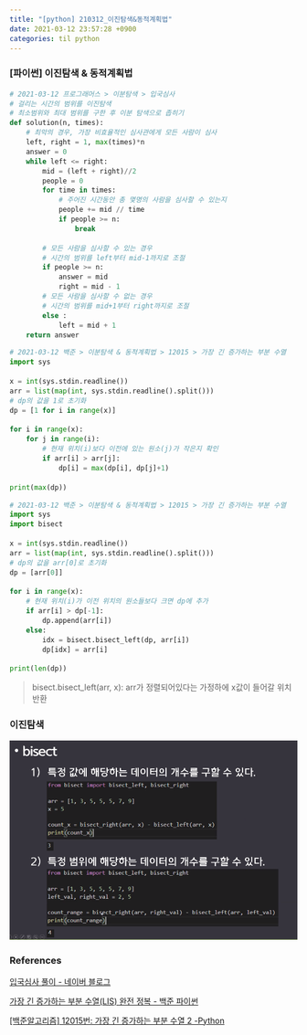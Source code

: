 ```yaml
---
title: "[python] 210312_이진탐색&동적계획법"
date: 2021-03-12 23:57:28 +0900
categories: til python
---
```


### [파이썬] 이진탐색 & 동적계획법


```python
# 2021-03-12 프로그래머스 > 이분탐색 > 입국심사
# 걸리는 시간의 범위를 이진탐색
# 최소범위와 최대 범위를 구한 후 이분 탐색으로 좁히기
def solution(n, times):
    # 최악의 경우, 가장 비효율적인 심사관에게 모든 사람이 심사
    left, right = 1, max(times)*n
    answer = 0
    while left <= right:
        mid = (left + right)//2
        people = 0
        for time in times:
            # 주어진 시간동안 총 몇명의 사람을 심사할 수 있는지
            people += mid // time
            if people >= n:
                break
        
        # 모든 사람을 심사할 수 있는 경우
        # 시간의 범위를 left부터 mid-1까지로 조절
        if people >= n:
            answer = mid
            right = mid - 1
        # 모든 사람을 심사할 수 없는 경우
        # 시간의 범위를 mid+1부터 right까지로 조절
        else :
            left = mid + 1
    return answer
```

```python
# 2021-03-12 백준 > 이분탐색 & 동적계획법 > 12015 > 가장 긴 증가하는 부분 수열
import sys

x = int(sys.stdin.readline())
arr = list(map(int, sys.stdin.readline().split()))
# dp의 값을 1로 초기화
dp = [1 for i in range(x)]

for i in range(x):
    for j in range(i):
        # 현재 위치(i)보다 이전에 있는 원소(j)가 작은지 확인
        if arr[i] > arr[j]:
        	dp[i] = max(dp[i], dp[j]+1)
            
print(max(dp))
```

```python
# 2021-03-12 백준 > 이분탐색 & 동적계획법 > 12015 > 가장 긴 증가하는 부분 수열
import sys
import bisect

x = int(sys.stdin.readline())
arr = list(map(int, sys.stdin.readline().split()))
# dp의 값을 arr[0]로 초기화
dp = [arr[0]]

for i in range(x):
    # 현재 위치(i)가 이전 위치의 원소들보다 크면 dp에 추가
    if arr[i] > dp[-1]:
        dp.append(arr[i])
    else:
        idx = bisect.bisect_left(dp, arr[i])
        dp[idx] = arr[i]

print(len(dp))
```

> bisect.bisect_left(arr, x): arr가 정렬되어있다는 가정하에 x값이 들어갈 위치 반환



### 이진탐색

<img src="/img/image-20210312200853140.png">



### References

[입국심사 풀이 - 네이버 블로그](https://m.post.naver.com/viewer/postView.nhn?volumeNo=27248090&memberNo=33264526)

[가장 긴 증가하는 부분 수열(LIS) 완전 정복 - 백준 파이썬](https://bit.ly/30EJOKp)

[[백준알고리즘] 12015번: 가장 긴 증가하는 부분 수열 2 -Python](https://suri78.tistory.com/199)